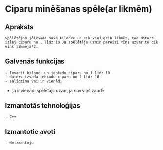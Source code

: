 # Ciparu minēšanas spēle(ar likmēm)

## Apraksts
	Spēlētājam jāievada sava bilance un cik viņš grib likmēt, tad dators izlej ciparu no 1 līdz 10.Ja spēlētājs uzmin pareizi vīņs uzvar to cik vinš likmēja*2.
## Galvenās funkcijas
	- Ievadīt bilanci un jebkadu ciparu no 1 līdz 10
	- dators izvada jebkadu ciparu no 1 līdz 10
	- salīdzina vai ir vienādi
  - ja ir vienādi spēlētājs uzvar, ja nav viņš zaudē
## Izmantotās tehnoloģijas
	- C++
## Izmantotie avoti
	- Neizmantoju
